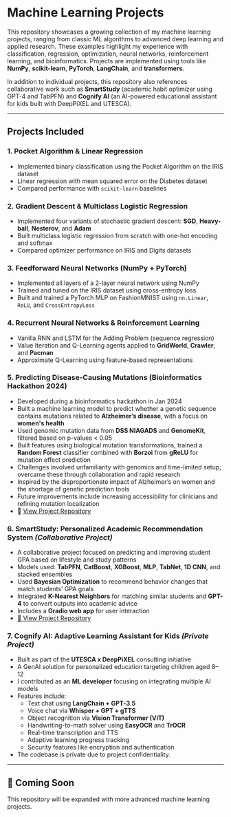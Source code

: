 # Machine Learning Projects

This repository showcases a growing collection of my machine learning projects, ranging from classic ML algorithms to advanced deep learning and applied research. These examples highlight my experience with classification, regression, optimization, neural networks, reinforcement learning, and bioinformatics. Projects are implemented using tools like **NumPy**, **scikit-learn**, **PyTorch**, **LangChain**, and **transformers**.

In addition to individual projects, this repository also references collaborative work such as **SmartStudy** (academic habit optimizer using GPT-4 and TabPFN) and **Cognify AI** (an AI-powered educational assistant for kids built with DeepPiXEL and UTESCA).

---

## Projects Included

### 1. Pocket Algorithm & Linear Regression
- Implemented binary classification using the Pocket Algorithm on the IRIS dataset  
- Linear regression with mean squared error on the Diabetes dataset  
- Compared performance with `scikit-learn` baselines  

### 2. Gradient Descent & Multiclass Logistic Regression
- Implemented four variants of stochastic gradient descent: **SGD**, **Heavy-ball**, **Nesterov**, and **Adam**  
- Built multiclass logistic regression from scratch with one-hot encoding and softmax  
- Compared optimizer performance on IRIS and Digits datasets  

### 3. Feedforward Neural Networks (NumPy + PyTorch)
- Implemented all layers of a 2-layer neural network using NumPy  
- Trained and tuned on the IRIS dataset using cross-entropy loss  
- Built and trained a PyTorch MLP on FashionMNIST using `nn.Linear`, `ReLU`, and `CrossEntropyLoss`  

### 4. Recurrent Neural Networks & Reinforcement Learning
- Vanilla RNN and LSTM for the Adding Problem (sequence regression)  
- Value Iteration and Q-Learning agents applied to **GridWorld**, **Crawler**, and **Pacman**  
- Approximate Q-Learning using feature-based representations  

### 5. Predicting Disease-Causing Mutations (Bioinformatics Hackathon 2024)
- Developed during a bioinformatics hackathon in Jan 2024  
- Built a machine learning model to predict whether a genetic sequence contains mutations related to **Alzheimer’s disease**, with a focus on **women's health**
- Used genomic mutation data from **DSS NIAGADS** and **GenomeKit**, filtered based on p-values < 0.05  
- Built features using biological mutation transformations, trained a **Random Forest** classifier combined with **Borzoi** from **gReLU** for mutation effect prediction  
- Challenges involved unfamiliarity with genomics and time-limited setup; overcame these through collaboration and rapid research  
- Inspired by the disproportionate impact of Alzheimer’s on women and the shortage of genetic prediction tools  
- Future improvements include increasing accessibility for clinicians and refining mutation localization  
- 🔗 [View Project Repository](https://devpost.com/software/predicing-disease-causing-mutations) <!-- Replace with actual URL -->

### 6. SmartStudy: Personalized Academic Recommendation System *(Collaborative Project)*
- A collaborative project focused on predicting and improving student GPA based on lifestyle and study patterns  
- Models used: **TabPFN**, **CatBoost**, **XGBoost**, **MLP**, **TabNet**, **1D CNN**, and stacked ensembles  
- Used **Bayesian Optimization** to recommend behavior changes that match students’ GPA goals  
- Integrated **K-Nearest Neighbors** for matching similar students and **GPT-4** to convert outputs into academic advice  
- Includes a **Gradio web app** for user interaction  
- [🔗 View Project Repository](https://github.com/elorie-bernard-lacroix/SmartStudy) <!-- Replace with actual URL -->

### 7. Cognify AI: Adaptive Learning Assistant for Kids *(Private Project)*
- Built as part of the **UTESCA x DeepPiXEL** consulting initiative  
- A GenAI solution for personalized education targeting children aged 8–12  
- I contributed as an **ML developer** focusing on integrating multiple AI models  
- Features include:
  - Text chat using **LangChain + GPT-3.5**  
  - Voice chat via **Whisper + GPT + gTTS**  
  - Object recognition via **Vision Transformer (ViT)**  
  - Handwriting-to-math solver using **EasyOCR** and **TrOCR**  
  - Real-time transcription and TTS  
  - Adaptive learning progress tracking  
  - Security features like encryption and authentication  
- The codebase is private due to project confidentiality.

---

## 🚀 Coming Soon
This repository will be expanded with more advanced machine learning projects. 
